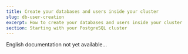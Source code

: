 ```yaml
---
title: Create your databases and users inside your cluster
slug: db-user-creation
excerpt: How to create your databases and users inside your cluster
section: Starting with your PostgreSQL cluster
---
```


English documentation not yet available...
